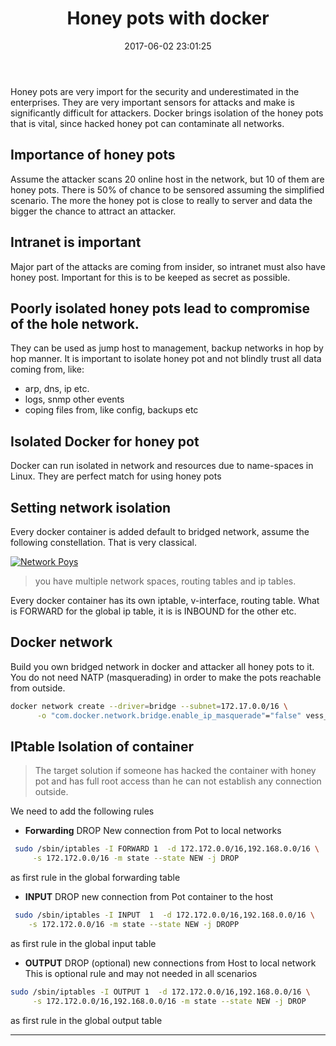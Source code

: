 ﻿---
title: Honey pots with docker  
date: 2017-06-02 23:01:25
tags:
 - honeypot
 - security
categories: 
 - blog
photos:
 - /images/blog/honeypot.jpg
---
Honey pots are very import for the security and underestimated in the enterprises. They are very important sensors for attacks and make is significantly difficult for attackers. Docker brings isolation of the honey pots that is vital, since hacked honey pot can contaminate all networks.
<!-- more --> 

## Importance of honey pots

Assume the attacker scans 20 online host in the network, but 10 of them are honey pots. There is 50% of chance to be sensored assuming the simplified scenario. The more the honey pot is close to really to server and data the bigger the chance to attract an attacker.

## Intranet is important

Major part of the attacks are coming from insider, so intranet must also have honey post. Important for this is to be keeped as secret as possible.

## Poorly isolated honey pots lead to compromise of the hole network. 

They can be used as jump host to management, backup networks in hop by hop manner. It is important to isolate honey pot and not blindly trust all data coming from, like:
- arp, dns, ip etc. 
- logs, snmp other events
- coping files from, like config, backups etc

## Isolated Docker for honey pot 

Docker can run isolated in network and resources due to name-spaces in Linux. They are perfect match for using honey pots

## Setting network isolation 

Every docker container is added default to bridged network, assume the following constellation. That is very classical.

[![Network Poys](/images/blog/pots.png)](/images/blog/pots.png)

> you have multiple network spaces, routing tables and ip tables.

Every docker container has its own iptable, v-interface, routing table. What is FORWARD for the global ip table, it is is INBOUND for the other etc.

## Docker network 

Build you own bridged network in docker and attacker all honey pots to it. You do not need NATP (masquerading) in order to make the pots reachable from outside.

``` bash
docker network create --driver=bridge --subnet=172.17.0.0/16 \
      -o "com.docker.network.bridge.enable_ip_masquerade"="false" vess_br0 

```

## IPtable Isolation of container

>The target solution if someone has hacked the container with honey pot and has full root access than he can not establish any connection outside.

We need to add the following rules

- __Forwarding__ DROP New connection from Pot to local networks 

``` bash
 sudo /sbin/iptables -I FORWARD 1  -d 172.172.0.0/16,192.168.0.0/16 \
     -s 172.172.0.0/16 -m state --state NEW -j DROP 
```

as first rule in the global forwarding table

- __INPUT__ DROP new connection from Pot container to the host 

``` bash
 sudo /sbin/iptables -I INPUT  1  -d 172.172.0.0/16,192.168.0.0/16 \
    -s 172.172.0.0/16 -m state --state NEW -j DROPP 
```
as first rule in the global input table

- __OUTPUT__ DROP (optional) new connections from Host to local network This is optional rule and may not needed in all scenarios 

``` bash
sudo /sbin/iptables -I OUTPUT 1  -d 172.172.0.0/16,192.168.0.0/16 \
     -s 172.172.0.0/16,192.168.0.0/16 -m state --state NEW -j DROP
```

as first rule in the global output table



---

